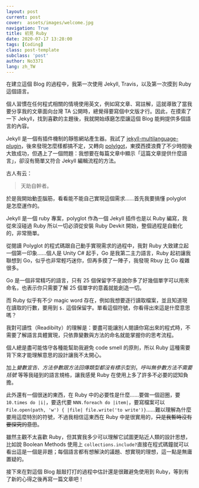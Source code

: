 ```yaml
---
layout: post
current: post
cover:  assets/images/welcome.jpg
navigation: True
title: 初見 Ruby
date: 2020-07-17 13:28:00
tags: [Coding]
class: post-template
subclass: 'post'
author: No3371
lang: zh_TW
---
```


在建立這個 Blog 的過程中，我第一次使用 Jekyll, Travis，以及第一次摸到 Ruby 這個語言。 

個人習慣在任何程式相關的情境使用英文，例如寫文章、寫註解，這就導致了當我要分享我的文章面向台灣 TA 公開時，總覺得要寫個中文版才行。因此，在摸索了一下 Jekyll，找到喜歡的主題後，我就開始琢磨怎麼讓這個 Blog 能夠提供多個語言的內容。

Jekyll 是一個有插件機制的靜態網站產生器。我試了 [jekyll-multilanguage-plugin]()，後來發現怎麼樣都搞不定，又轉向 [polylgot]()，東摸西摸浪費了不少時間後大致成功，但遇上了一個問題：我想要在每篇文章中顯示「這篇文章提供什麼語言」，卻沒有簡單又符合 Jekyll 編輯流程的方法。

古人有云：
> 天助自幹者。

於是我開始動歪腦筋，看看能不能自己實現這個需求......首先我要搞懂 polyglot 是怎麼運作的。

Jekyll 是一個 ruby 專案，polyglot 作為一個 Jekyll 插件也是以 Ruby 編寫，我從來沒碰過 Ruby 所以一切必須從安裝 Ruby Devkit 開始，整個過程是自動化的，非常簡單。

從閱讀 Polyglot 的程式碼跟自己動手實現需求的過程中，我對 Ruby 大致建立起一個第一印象......個人是 Unity C# 起手，Go 是我第二主力語言，Ruby 起初讓我聯想到 Go，似乎也非常輕巧迷你，但再多摸了一陣子，我發現 Rbuy 比 Go 複雜很多。

Go 是一個非常精巧的語言，只有 25 個保留字不是說你多了好幾個單字可以用來命名，也表示你只需要了解 25 個單字的意義就能創造一切。

而 Ruby 似乎有不少 magic word 存在，例如我想要逐行讀取檔案，並且知道現在讀取的行數，要用到 `$.` 這個保留字。單看這個符號，你看得出來這是什麼意思嗎？

我對可讀性（Readibilty）的理解是：要盡可能讓別人閱讀你寫出來的程式時，不需要了解語言具體實現，只依靠變數與方法的命名就能掌握你的思考流程。

個人總是盡可能恪守各種能幫助我避免 code smell 的原則，所以 Ruby 這種需要背下來才能理解意思的設計讓我不太開心。

加上*變數宣告、方法參數跟方法回傳類型都沒有標示型別*，*呼叫無參數方法不需要括號* 等等我碰到的語言規格，讓我感覺 Ruby 在使用上多了許多不必要的認知負擔。

此外還有一個很迷的東西，在 Ruby 中的必要性是什麼......要做一個迴圈，要 `10.times do |i|`，要迭代要 `NNN.foreach do |item|`，要寫檔案可以 `File.open(path, 'w') { |file| file.write('to write')}`......難以理解為什麼要用這麼特別的符號，不過我相信這東西在 Ruby 中是很實用的，~~只是我暫時沒有要探究的意思~~。

雖然主觀不太喜歡 Ruby，但其實我多少可以理解它試圖更貼近人類的設計思想，比如說 Boolean Methods 使用上 `collections.include?`直接在程式碼鐘就可以看出這是一個是非題；每個語言都有想解決的議題、想實現的理想，這一點是無庸置疑的。

接下來在對這個 Blog 敲敲打打的過程中估計還是很難避免使用到 Ruby，等到有了新的心得之後再寫一篇文章吧！